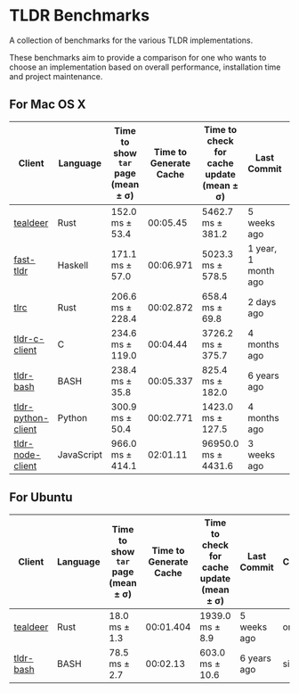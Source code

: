 # TLDR Benchmarks

A collection of benchmarks for the various TLDR implementations.

These benchmarks aim to provide a comparison for one who wants to
choose an implementation based on overall performance, installation
time and project maintenance.

## For Mac OS X

| Client                                                                 | Language   | Time to show `tar` page (mean ± σ) | Time to Generate Cache | Time to check for cache update (mean ± σ) | Last Commit         | Comment      |
| ---------------------------------------------------------------------- | ---------- | ---------------------------------- | ---------------------- | ----------------------------------------- | ------------------- | ------------ |
| [tealdeer](https://github.com/tealdeer-rs/tealdeer)                    | Rust       | 152.0 ms ± 53.4                    | 00:05.45               | 5462.7 ms ± 381.2                         | 5 weeks ago         | on brew      |
| [fast-tldr](https://github.com/gutjuri/fast-tldr)                      | Haskell    | 171.1 ms ± 57.0                    | 00:06.971              | 5023.3 ms ± 578.5                         | 1 year, 1 month ago | not packaged |
| [tlrc](https://github.com/tldr-pages/tlrc)                             | Rust       | 206.6 ms ± 228.4                   | 00:02.872              | 658.4 ms ± 69.8                           | 2 days ago          | on brew      |
| [tldr-c-client](https://github.com/tldr-pages/tldr-c-client)           | C          | 234.6 ms ± 119.0                   | 00:04.44               | 3726.2 ms ± 375.7                         | 4 months ago        | on brew      |
| [tldr-bash](https://github.com/ewels/tldr-bash)                        | BASH       | 238.4 ms ± 35.8                    | 00:05.337              | 825.4 ms ± 182.0                          | 6 years ago         | single file  |
| [tldr-python-client](https://github.com/tldr-pages/tldr-python-client) | Python     | 300.9 ms ± 50.4                    | 00:02.771              | 1423.0 ms ± 127.5                         | 4 months ago        | needs pip    |
| [tldr-node-client](https://github.com/tldr-pages/tldr-node-client)     | JavaScript | 966.0 ms ± 414.1                   | 02:01.11               | 96950.0 ms ± 4431.6                       | 3 weeks ago         | needs npm    |


## For Ubuntu

| Client                                              | Language | Time to show `tar` page (mean ± σ) | Time to Generate Cache | Time to check for cache update (mean ± σ) | Last Commit | Comment     |
| --------------------------------------------------- | -------- | ---------------------------------- | ---------------------- | ----------------------------------------- | ----------- | ----------- |
| [tealdeer](https://github.com/tealdeer-rs/tealdeer) | Rust     | 18.0 ms ± 1.3                      | 00:01.404              | 1939.0 ms ± 8.9                           | 5 weeks ago | on apt      |
| [tldr-bash](https://github.com/ewels/tldr-bash)     | BASH     | 78.5 ms ± 2.7                      | 00:02.13               | 603.0 ms ± 10.6                           | 6 years ago | single file |


